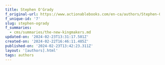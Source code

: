 ```yaml
---
title: Stephen O'Grady
f_original-url: https://www.actionablebooks.com/en-ca/authors/Stephen-O'Grady/
f_unique-id: '7'
slug: stephen-ogrady
f_summaries:
  - cms/summaries/the-new-kingmakers.md
updated-on: '2024-02-23T13:31:17.501Z'
created-on: '2024-02-22T16:46:11.485Z'
published-on: '2024-02-23T13:42:23.311Z'
layout: '[authors].html'
tags: authors
---
```



